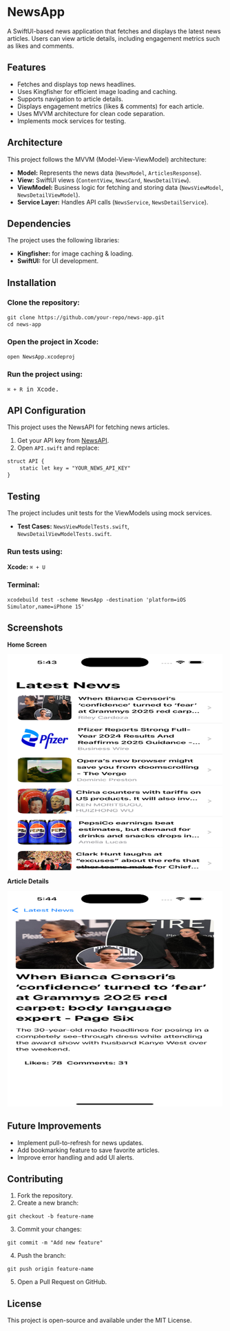 <h1>NewsApp</h1>

<p>A SwiftUI-based news application that fetches and displays the latest news articles. Users can view article details, including engagement metrics such as likes and comments.</p>

<h2>Features</h2>
<ul>
    <li>Fetches and displays top news headlines.</li>
    <li>Uses Kingfisher for efficient image loading and caching.</li>
    <li>Supports navigation to article details.</li>
    <li>Displays engagement metrics (likes & comments) for each article.</li>
    <li>Uses MVVM architecture for clean code separation.</li>
    <li>Implements mock services for testing.</li>
</ul>

<h2>Architecture</h2>
<p>This project follows the MVVM (Model-View-ViewModel) architecture:</p>
<ul>
    <li><b>Model:</b> Represents the news data (<code>NewsModel</code>, <code>ArticlesResponse</code>).</li>
    <li><b>View:</b> SwiftUI views (<code>ContentView</code>, <code>NewsCard</code>, <code>NewsDetailView</code>).</li>
    <li><b>ViewModel:</b> Business logic for fetching and storing data (<code>NewsViewModel</code>, <code>NewsDetailViewModel</code>).</li>
    <li><b>Service Layer:</b> Handles API calls (<code>NewsService</code>, <code>NewsDetailService</code>).</li>
</ul>

<h2>Dependencies</h2>
<p>The project uses the following libraries:</p>
<ul>
    <li><b>Kingfisher:</b> for image caching & loading.</li>
    <li><b>SwiftUI:</b> for UI development.</li>
</ul>

<h2>Installation</h2>

<h3>Clone the repository:</h3>
<pre><code>git clone https://github.com/your-repo/news-app.git
cd news-app</code></pre>

<h3>Open the project in Xcode:</h3>
<pre><code>open NewsApp.xcodeproj</code></pre>

<h3>Run the project using:</h3>
<pre><code>⌘ + R</code> in Xcode.</pre>

<h2>API Configuration</h2>
<p>This project uses the NewsAPI for fetching news articles.</p>

<ol>
    <li>Get your API key from <a href="https://newsapi.org/">NewsAPI</a>.</li>
    <li>Open <code>API.swift</code> and replace:</li>
</ol>

<pre><code>struct API {
    static let key = "YOUR_NEWS_API_KEY"
}</code></pre>

<h2>Testing</h2>
<p>The project includes unit tests for the ViewModels using mock services.</p>

<ul>
    <li><b>Test Cases:</b> <code>NewsViewModelTests.swift</code>, <code>NewsDetailViewModelTests.swift</code>.</li>
</ul>

<h3>Run tests using:</h3>
<p><b>Xcode:</b> <code>⌘ + U</code></p>

<h3>Terminal:</h3>
<pre><code>xcodebuild test -scheme NewsApp -destination 'platform=iOS Simulator,name=iPhone 15'</code></pre>

<h2>Screenshots</h2>

<p><b>Home Screen</b></p>
<img src="Screenshots/mainscreen.png" alt="Home Screen" width="500" height="500">

<p><b>Article Details</b></p>
<img src="Screenshots/detailsscreen.png" alt="Article Details" width="500" height="500">


<h2>Future Improvements</h2>
<ul>
    <li>Implement pull-to-refresh for news updates.</li>
    <li>Add bookmarking feature to save favorite articles.</li>
    <li>Improve error handling and add UI alerts.</li>
</ul>

<h2>Contributing</h2>
<ol>
    <li>Fork the repository.</li>
    <li>Create a new branch:</li>
</ol>

<pre><code>git checkout -b feature-name</code></pre>

<ol start="3">
    <li>Commit your changes:</li>
</ol>

<pre><code>git commit -m "Add new feature"</code></pre>

<ol start="4">
    <li>Push the branch:</li>
</ol>

<pre><code>git push origin feature-name</code></pre>

<ol start="5">
    <li>Open a Pull Request on GitHub.</li>
</ol>

<h2>License</h2>
<p>This project is open-source and available under the MIT License.</p>
